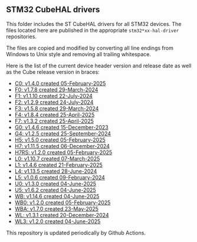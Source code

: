 ## STM32 CubeHAL drivers

This folder includes the ST CubeHAL drivers for all STM32 devices. The files
located here are published in the appropriate `stm32*xx-hal-driver` repositories.

The files are copied and modified by converting all line endings from Windows to
Unix style and removing all trailing whitespace.

Here is the list of the current device header version and release date as well
as the Cube release version in braces:

- [C0: v1.4.0 created 05-February-2025](https://github.com/STMicroelectronics/stm32c0xx-hal-driver)
- [F0: v1.7.8 created 29-March-2024](https://github.com/STMicroelectronics/stm32f0xx-hal-driver)
- [F1: v1.1.10 created 22-July-2024](https://github.com/STMicroelectronics/stm32f1xx-hal-driver)
- [F2: v1.2.9 created 24-July-2024](https://github.com/STMicroelectronics/stm32f2xx-hal-driver)
- [F3: v1.5.8 created 29-March-2024](https://github.com/STMicroelectronics/stm32f3xx-hal-driver)
- [F4: v1.8.4 created 25-April-2025](https://github.com/STMicroelectronics/stm32f4xx-hal-driver)
- [F7: v1.3.2 created 25-April-2025](https://github.com/STMicroelectronics/stm32f7xx-hal-driver)
- [G0: v1.4.6 created 15-December-2023](https://github.com/STMicroelectronics/stm32g0xx-hal-driver)
- [G4: v1.2.5 created 25-September-2024](https://github.com/STMicroelectronics/stm32g4xx-hal-driver)
- [H5: v1.5.0 created 05-February-2025](https://github.com/STMicroelectronics/stm32h5xx-hal-driver)
- [H7: v1.11.5 created 06-December-2024](https://github.com/STMicroelectronics/stm32h7xx-hal-driver)
- [H7RS: v1.2.0 created 05-February-2025](https://github.com/STMicroelectronics/stm32h7rsxx-hal-driver)
- [L0: v1.10.7 created 07-March-2025](https://github.com/STMicroelectronics/stm32l0xx-hal-driver)
- [L1: v1.4.6 created 21-February-2025](https://github.com/STMicroelectronics/stm32l1xx-hal-driver)
- [L4: v1.13.5 created 28-June-2024](https://github.com/STMicroelectronics/stm32l4xx-hal-driver)
- [L5: v1.0.6 created 09-February-2024](https://github.com/STMicroelectronics/stm32l5xx-hal-driver)
- [U0: v1.3.0 created 04-June-2025](https://github.com/STMicroelectronics/stm32u0xx-hal-driver)
- [U5: v1.6.2 created 04-June-2025](https://github.com/STMicroelectronics/stm32u5xx-hal-driver)
- [WB: v1.14.6 created 04-June-2025](https://github.com/STMicroelectronics/stm32wbxx-hal-driver)
- [WB0: v1.2.0 created 05-February-2025](https://github.com/STMicroelectronics/stm32wb0x-hal-driver)
- [WBA: v1.7.0 created 23-May-2025](https://github.com/STMicroelectronics/stm32wbaxx-hal-driver)
- [WL: v1.3.1 created 20-December-2024](https://github.com/STMicroelectronics/stm32wlxx-hal-driver)
- [WL3: v1.2.0 created 04-June-2025](https://github.com/STMicroelectronics/stm32wl3x-hal-driver)

This repository is updated periodically by Github Actions.
